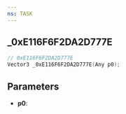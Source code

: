 ```yaml
---
ns: TASK
---
```

## _0xE116F6F2DA2D777E

```c
// 0xE116F6F2DA2D777E
Vector3 _0xE116F6F2DA2D777E(Any p0);
```

## Parameters
* **p0**:
